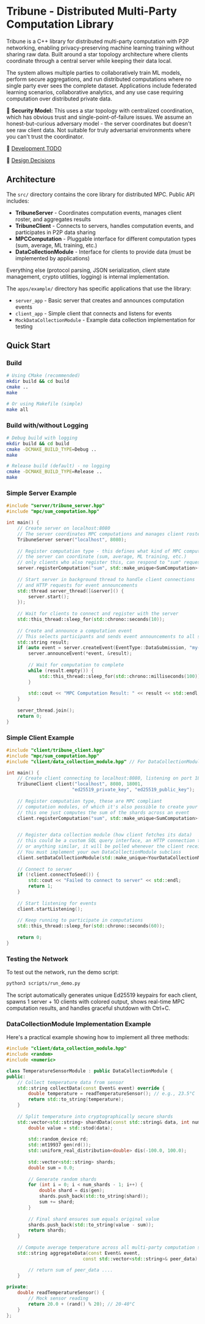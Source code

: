 
# Tribune - Distributed Multi-Party Computation Library

Tribune is a C++ library for distributed multi-party computation with P2P networking, enabling privacy-preserving machine learning training without sharing raw data. Built around a star topology architecture where clients coordinate through a central server while keeping their data local.

The system allows multiple parties to collaboratively train ML models, perform secure aggregations, and run distributed computations where no single party ever sees the complete dataset. Applications include federated learning scenarios, collaborative analytics, and any use case requiring computation over distributed private data.

:speech_balloon: **Security Model:** This uses a star topology with centralized coordination, which has obvious trust and single-point-of-failure issues. We assume an honest-but-curious adversary model - the server coordinates but doesn't see raw client data. Not suitable for truly adversarial environments where you can't trust the coordinator.

:pushpin: [Development TODO](https://github.com/frederikgramkortegaard/tribune/blob/master/TODO.md)

:page_facing_up: [Design Decisions](https://github.com/frederikgramkortegaard/tribune/blob/master/DESIGN_DECISIONS.md)

## Architecture

The `src/` directory contains the core library for distributed MPC. Public API includes:
- **TribuneServer** - Coordinates computation events, manages client roster, and aggregates results
- **TribuneClient** - Connects to servers, handles computation events, and participates in P2P data sharing
- **MPCComputation** - Pluggable interface for different computation types (sum, average, ML training, etc.)
- **DataCollectionModule** - Interface for clients to provide data (must be implemented by applications)

Everything else (protocol parsing, JSON serialization, client state management, crypto utilities, logging) is internal implementation.

The `apps/example/` directory has specific applications that use the library:
- `server_app` - Basic server that creates and announces computation events
- `client_app` - Simple client that connects and listens for events
- `MockDataCollectionModule` - Example data collection implementation for testing


## Quick Start

### Build

```bash
# Using CMake (recommended)
mkdir build && cd build
cmake ..
make

# Or using Makefile (simple)
make all
```

### Build with/without Logging

```bash
# Debug build with logging
mkdir build && cd build
cmake -DCMAKE_BUILD_TYPE=Debug ..
make

# Release build (default) - no logging
cmake -DCMAKE_BUILD_TYPE=Release ..
make
```

### Simple Server Example

```cpp
#include "server/tribune_server.hpp"
#include "mpc/sum_computation.hpp"

int main() {
    // Create server on localhost:8080
    // The server coordinates MPC computations and manages client rosters
    TribuneServer server("localhost", 8080);
    
    // Register computation type - this defines what kind of MPC computation
    // the server can coordinate (sum, average, ML training, etc.)
    // only clients who also register this, can respond to "sum" requests
    server.registerComputation("sum", std::make_unique<SumComputation>());
    
    // Start server in background thread to handle client connections
    // and HTTP requests for event announcements
    std::thread server_thread([&server]() {
        server.start();
    });
    
    // Wait for clients to connect and register with the server
    std::this_thread::sleep_for(std::chrono::seconds(10));
    
    // Create and announce a computation event
    // This selects participants and sends event announcements to all selected clients
    std::string result;
    if (auto event = server.createEvent(EventType::DataSubmission, "my-event")) {
        server.announceEvent(*event, &result);
        
        // Wait for computation to complete
        while (result.empty()) {
            std::this_thread::sleep_for(std::chrono::milliseconds(100));
        }
        
        std::cout << "MPC Computation Result: " << result << std::endl;
    }
    
    server_thread.join();
    return 0;
}
```

### Simple Client Example

```cpp
#include "client/tribune_client.hpp"
#include "mpc/sum_computation.hpp"
#include "client/data_collection_module.hpp" // For DataCollectionModule interface

int main() {
    // Create client connecting to localhost:8080, listening on port 18001
    TribuneClient client("localhost", 8080, 18001, 
                        "ed25519_private_key", "ed25519_public_key");
    
    // Register computation type, these are MPC compliant
    // computation modules, of which it's also possible to create your own
    // this one just computes the sum of the shards across an event
    client.registerComputation("sum", std::make_unique<SumComputation>());

    
    // Register data collection module (how client fetches its data)
    // this could be a custom SQL query interface, an HTTP connection to temperature sensor
    // or anything similar, it will be polled whenever the client receives an Announcement
    // You must implement your own DataCollectionModule subclass
    client.setDataCollectionModule(std::make_unique<YourDataCollectionModule>());
    
    // Connect to server
    if (!client.connectToSeed()) {
        std::cout << "Failed to connect to server" << std::endl;
        return 1;
    }
    
    // Start listening for events
    client.startListening();
    
    // Keep running to participate in computations
    std::this_thread::sleep_for(std::chrono::seconds(60));
    
    return 0;
}
```

### Testing the Network

To test out the network, run the demo script:

```bash
python3 scripts/run_demo.py
```

The script automatically generates unique Ed25519 keypairs for each client, spawns 1 server + 10 clients with colored output, shows real-time MPC computation results, and handles graceful shutdown with Ctrl+C.

### DataCollectionModule Implementation Example

Here's a practical example showing how to implement all three methods:

```cpp
#include "client/data_collection_module.hpp"
#include <random>
#include <numeric>

class TemperatureSensorModule : public DataCollectionModule {
public:
    // Collect temperature data from sensor
    std::string collectData(const Event& event) override {
        double temperature = readTemperatureSensor(); // e.g., 23.5°C
        return std::to_string(temperature);
    }
    
    // Split temperature into cryptographically secure shards
    std::vector<std::string> shardData(const std::string& data, int num_shards) override {
        double value = std::stod(data);
        
        std::random_device rd;
        std::mt19937 gen(rd());
        std::uniform_real_distribution<double> dis(-100.0, 100.0);
        
        std::vector<std::string> shards;
        double sum = 0.0;
        
        // Generate random shards
        for (int i = 0; i < num_shards - 1; i++) {
            double shard = dis(gen);
            shards.push_back(std::to_string(shard));
            sum += shard;
        }
        
        // Final shard ensures sum equals original value
        shards.push_back(std::to_string(value - sum));
        return shards;
    }
    
    // Compute average temperature across all multi-party computation sub-results
    std::string aggregateData(const Event& event, 
                            const std::vector<std::string>& peer_data) override {

        // return sum of peer_data ....
    }
    
private:
    double readTemperatureSensor() {
        // Mock sensor reading
        return 20.0 + (rand() % 20); // 20-40°C
    }
};
```
